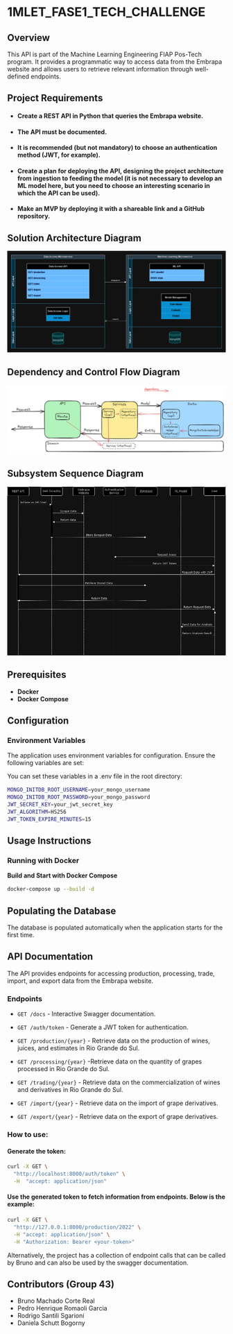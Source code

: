 # 1MLET_FASE1_TECH_CHALLENGE

## Overview

This API is part of the Machine Learning Engineering FIAP Pos-Tech program. It provides a programmatic way to access data from the Embrapa website and allows users to retrieve relevant information through well-defined endpoints.

## Project Requirements

* #### Create a REST API in Python that queries the Embrapa website.
* #### The API must be documented.
* #### It is recommended (but not mandatory) to choose an authentication method (JWT, for example).
* #### Create a plan for deploying the API, designing the project architecture from ingestion to feeding the model (it is not necessary to develop an ML model here, but you need to choose an interesting scenario in which the API can be used).
* #### Make an MVP by deploying it with a shareable link and a GitHub repository.

## Solution Architecture Diagram

![1MLET_FASE1_TECH_CHALLENGE.drawio.png](assets/images/1MLET_FASE1_TECH_CHALLENGE.drawio.png)

## Dependency and Control Flow Diagram

![Grafico_Dependencia_Fluxo_Controle_API.png](assets/images/Grafico_Dependencia_Fluxo_Controle_API.png)

## Subsystem Sequence Diagram

![uml.drawio.png](assets/images/uml.drawio.png)

## Prerequisites

- **Docker**
- **Docker Compose**

## Configuration

### Environment Variables

The application uses environment variables for configuration. Ensure the following variables are set:

You can set these variables in a .env file in the root directory:

```bash
MONGO_INITDB_ROOT_USERNAME=your_mongo_username
MONGO_INITDB_ROOT_PASSWORD=your_mongo_password
JWT_SECRET_KEY=your_jwt_secret_key
JWT_ALGORITHM=HS256
JWT_TOKEN_EXPIRE_MINUTES=15
```

## Usage Instructions

### Running with Docker

**Build and Start with Docker Compose**

```bash
docker-compose up --build -d
```
## Populating the Database

The database is populated automatically when the application starts for the first time.

## API Documentation

The API provides endpoints for accessing production, processing, trade, import, and export data from the Embrapa website.

### Endpoints

- `GET /docs` - Interactive Swagger documentation.

- `GET /auth/token` - Generate a JWT token for authentication.

- `GET /production/{year}` - Retrieve data on the production of wines, juices, and estimates in Rio Grande do Sul.

- `GET /processing/{year}` -Retrieve data on the quantity of grapes processed in Rio Grande do Sul.

- `GET /trading/{year}` - Retrieve data on the commercialization of wines and derivatives in Rio Grande do Sul.

- `GET /import/{year}` - Retrieve data on the import of grape derivatives.

- `GET /export/{year}` - Retrieve data on the export of grape derivatives.

### How to use: 

#### Generate the token:

```bash
curl -X GET \
  "http://localhost:8000/auth/token" \
  -H  "accept: application/json"
```
#### Use the generated token to fetch information from endpoints. Below is the example:

```bash
curl -X GET \
  "http://127.0.0.1:8000/production/2022" \
  -H "accept: application/json" \
  -H "Authorization: Bearer <your-token>"
```

Alternatively, the project has a collection of endpoint calls that can be called by Bruno and can also be used by the swagger documentation.

## Contributors (Group 43)
- Bruno Machado Corte Real 
- Pedro Henrique Romaoli Garcia
- Rodrigo Santili Sgarioni
- Daniela Schutt Bogorny

